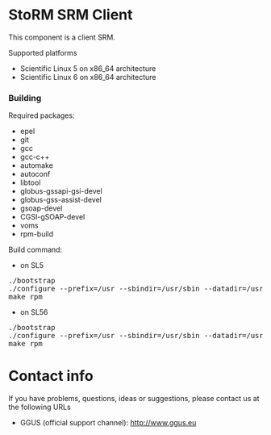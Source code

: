 StoRM SRM Client
===============================

This component is a client SRM.

Supported platforms
* Scientific Linux 5 on x86_64 architecture
* Scientific Linux 6 on x86_64 architecture

### Building
Required packages:

* epel
* git
* gcc
* gcc-c++
* automake
* autoconf
* libtool
* globus-gssapi-gsi-devel
* globus-gss-assist-devel
* gsoap-devel
* CGSI-gSOAP-devel
* voms
* rpm-build

Build command:
* on SL5  
<pre>
./bootstrap
./configure --prefix=/usr --sbindir=/usr/sbin --datadir=/usr/share --with-cgsi-gsoap-location=/usr --with-gsoap-location=/usr --with-gsoap-version=2.7.13 --with-gsoap-wsdl2h-version=1.2.13 --with-gsoap-wsdl2h-location=/usr --with-voms-prefix=/usr --with-voms-include=/usr/include --enable-gsoapgsi
make rpm
</pre>
* on SL56
<pre>
./bootstrap
./configure --prefix=/usr --sbindir=/usr/sbin --datadir=/usr/share --with-cgsi-gsoap-location=/usr --with-gsoap-location=/usr --with-gsoap-version=2.7.16 --with-gsoap-wsdl2h-version=1.2.16 --with-gsoap-wsdl2h-location=/usr --with-voms-prefix=/usr --with-voms-include=/usr/include --enable-gsoapgsi
make rpm
</pre>

# Contact info

If you have problems, questions, ideas or suggestions, please contact us at
the following URLs

* GGUS (official support channel): http://www.ggus.eu

